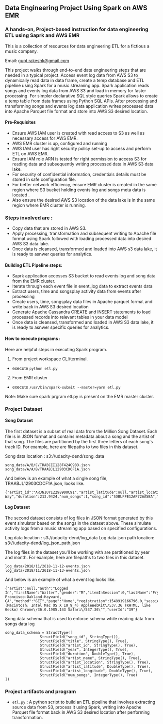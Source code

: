 ## Data Engineering Project Using Spark on AWS EMR 


### A hands-on, Project-based instruction for data engineering ETL using Saprk and AWS EMR

This is a collection of resources for data engineering ETL for a fictious a music company.

Email: gupt.rakeshk@gmail.com

This project walks through end-to-end data engineering steps that are needed in a typical project.
Access event log data from AWS S3 to dynamically read data in data frame, create a temp database and ETL pipeline using Spark for a music streaming app. 
Spark application reads songs and events log data from AWS S3 and load in memory for faster processing. For simpler declarative SQL style queries Spark allows to create a temp table from data frames using Python SQL APIs. After processing and transforming songs and events log data application writes processed data into Apache Parquet file format and store into AWS S3 desired location.

#### Pre-Requisites
- Ensure AWS IAM user is created with read access to S3 as well as necessary access for AWS EMR.
- AWS EMR cluster is up, configured and running 
- AWS IAM user has right security policy set-up to access and perform ETL on AWS EMR.
- Ensure IAM role ARN is tested for right permission to access S3 for reading data and subsequently writing processed data in AWS S3 data lake.
- For security of confidential information, credentials details must be stored in safe configuration file.
- For better network efficiency, ensure EMR cluster is created in the same region where S3 bucket holding events log and songs meta data is located .
- Also ensure the desired AWS S3 location of the data lake is in the same region where EMR cluster is running.

### Steps involved are :
- Copy data that are stored in AWS S3. 
- Apply processing, transformation and subsequent writing to Apache file format using Spark followed with loading processed data into desired AWS S3 data lake.
- Once data is cleansed, transformed and loaded into AWS s3 data lake, it is ready to asnwer queries for analytics.


#### Building ETL Pipeline steps:

- Saprk application accesses S3 bucket to read events log and song data from the EMR cluster.
- Iterate through each event file in event_log data to extract events data
- Extract users, time and songsplay activity data from events after processing
- Create users, time, songsplay data files in Apache parquet format and write back in AWS S3 desired location
- Generate Apache Cassandra CREATE and INSERT statements to load processed records into relevant tables in your data model
- Once data is cleansed, transformed and loaded in AWS S3 data lake, it is ready to asnwer specific queries for analytics.


#### How to execute programs :

Here are helpful steps in executing Spark program.

1. From project workspace CLI/terminal.
- execute `python etl.py` 
2. From EMR cluster
- execute `/usr/bin/spark-submit --master=yarn etl.py`

Note: Make sure spark prgram etl.py is present on the EMR master cluster.




### Project Dataset 

#### Song Dataset
The first dataset is a subset of real data from the Million Song Dataset. Each file is in JSON format and contains metadata about a song and the artist of that song. The files are partitioned by the first three letters of each song's track ID. For example, here are filepaths to two files in this dataset.

Song data location : s3://udacity-dend/song_data

```
song_data/A/B/C/TRABCEI128F424C983.json
song_data/A/A/B/TRAABJL12903CDCF1A.json
```

And below is an example of what a single song file, TRAABJL12903CDCF1A.json, looks like.

```
{"artist_id":"ARJNIUY12298900C91","artist_latitude":null,"artist_location":"","artist_longitude":null,"artist_name":"Adelitas Way","duration":213.9424,"num_songs":1,"song_id":"SOBLFFE12AF72AA5BA","title":"Scream","year":2009}
```

#### Log Dataset
The second dataset consists of log files in JSON format generated by this event simulator based on the songs in the dataset above. These simulate activity logs from a music streaming app based on specified configurations.

Log data location : s3://udacity-dend/log_data
Log data json path location: s3://udacity-dend/log_json_path.json

The log files in the dataset you'll be working with are partitioned by year and month. For example, here are filepaths to two files in this dataset.
```
log_data/2018/11/2018-11-12-events.json
log_data/2018/11/2018-11-13-events.json
```

And below is an example of what a event log looks like.
```
{"artist":null,"auth":"Logged In","firstName":"Walter","gender":"M","itemInSession":0,"lastName":"Frye","length":null,"level":"free","location":"San Francisco-Oakland-Hayward, CA","method":"GET","page":"Home","registration":1540919166796.0,"sessionId":38,"song":null,"status":200,"ts":1541105830796,"userAgent":"\"Mozilla\/5.0 (Macintosh; Intel Mac OS X 10_9_4) AppleWebKit\/537.36 (KHTML, like Gecko) Chrome\/36.0.1985.143 Safari\/537.36\"","userId":"39"}
```

Song data schema that is used to enforce schema while reading data from songs data log

```
song_data_schema = StructType([
                StructField("song_id", StringType()),
                StructField("title", StringType(), True),
                StructField("artist_id", StringType(), True),
                StructField("year", IntegerType(), True),
                StructField("duration", DoubleType(), True),
                StructField("artist_name", StringType(), True),
                StructField("artist_location", StringType(), True),
                StructField("artist_latitude", DoubleType(), True),
                StructField("artist_longitude", DoubleType(), True),
                StructField("num_songs", IntegerType(), True)
])
```

### Project artifacts and program

- `etl.py` : A python script to build an ETL pipeline that involves extracting source data from S3, process it using Spark, writing into Apache Parquet file format back in AWS S3 desired location after performing transformation. 



